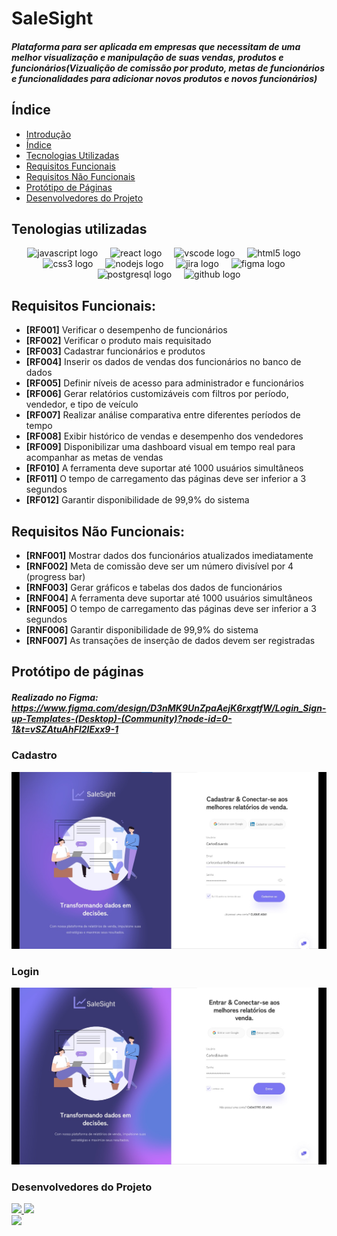 # SaleSight
##### Plataforma para ser aplicada em empresas que necessitam de uma melhor visualização e manipulação de suas vendas, produtos e funcionários(Vizualição de comissão por produto, metas de funcionários e funcionalidades para adicionar novos produtos e novos funcionários)

## Índice
* [Introdução](#SaleSight)
* [Índice](#Índice)
* [Tecnologias Utilizadas](#tecnologias-utilizadas)
* [Requisitos Funcionais](#requisitos-funcionais)
* [Requisitos Não Funcionais](#requisitos-não-funcionais)
* [Protótipo de Páginas](#protótipo-de-páginas)
* [Desenvolvedores do Projeto](#pessoas-desenvolvedoras-do-projeto)

## Tenologias utilizadas
<div align="center">
  <img src="https://cdn.jsdelivr.net/gh/devicons/devicon/icons/javascript/javascript-original.svg" height="40" alt="javascript logo"  />
  <img width="12" />
  <img src="https://cdn.jsdelivr.net/gh/devicons/devicon/icons/react/react-original.svg" height="40" alt="react logo"  />
  <img width="12" />
  <img src="https://cdn.jsdelivr.net/gh/devicons/devicon/icons/vscode/vscode-original.svg" height="40" alt="vscode logo"  />
  <img width="12" />
  <img src="https://cdn.jsdelivr.net/gh/devicons/devicon/icons/html5/html5-original.svg" height="40" alt="html5 logo"  />
  <img width="12" />
  <img src="https://cdn.jsdelivr.net/gh/devicons/devicon/icons/css3/css3-original.svg" height="40" alt="css3 logo"  />
  <img width="12" />
  <img src="https://cdn.jsdelivr.net/gh/devicons/devicon/icons/nodejs/nodejs-original.svg" height="40" alt="nodejs logo"  />
  <img width="12" />
  <img src="https://cdn.jsdelivr.net/gh/devicons/devicon/icons/jira/jira-original.svg" height="40" alt="jira logo"  />
  <img width="12" />
  <img src="https://cdn.jsdelivr.net/gh/devicons/devicon/icons/figma/figma-original.svg" height="40" alt="figma logo"  />
  <img width="12" />
  <img src="https://cdn.jsdelivr.net/gh/devicons/devicon/icons/postgresql/postgresql-original.svg" height="40" alt="postgresql logo"  />
  <img width="12" />
  <img src="https://cdn.jsdelivr.net/gh/devicons/devicon/icons/github/github-original.svg" height="40" alt="github logo"  />
</div>


## Requisitos Funcionais:

  <ul>
    <li><strong>[RF001]</strong> Verificar o desempenho de funcionários</li>
    <li><strong>[RF002]</strong> Verificar o produto mais requisitado</li>
    <li><strong>[RF003]</strong> Cadastrar funcionários e produtos</li>
    <li><strong>[RF004]</strong> Inserir os dados de vendas dos funcionários no banco de dados</li>
    <li><strong>[RF005]</strong> Definir níveis de acesso para administrador e funcionários</li>
    <li><strong>[RF006]</strong> Gerar relatórios customizáveis com filtros por período, vendedor, e tipo de veículo</li>
    <li><strong>[RF007]</strong> Realizar análise comparativa entre diferentes períodos de tempo</li>
    <li><strong>[RF008]</strong> Exibir histórico de vendas e desempenho dos vendedores</li>
    <li><strong>[RF009]</strong> Disponibilizar uma dashboard visual em tempo real para acompanhar as metas de vendas</li>
    <li><strong>[RF010]</strong> A ferramenta deve suportar até 1000 usuários simultâneos</li>
    <li><strong>[RF011]</strong> O tempo de carregamento das páginas deve ser inferior a 3 segundos</li>
    <li><strong>[RF012]</strong> Garantir disponibilidade de 99,9% do sistema</li>
  </ul>
  
## Requisitos Não Funcionais:

<ul>
    <li><strong>[RNF001]</strong> Mostrar dados dos funcionários atualizados imediatamente</li>
    <li><strong>[RNF002]</strong> Meta de comissão deve ser um número divisível por 4 (progress bar)</li>
    <li><strong>[RNF003]</strong> Gerar gráficos e tabelas dos dados de funcionários</li>
    <li><strong>[RNF004]</strong> A ferramenta deve suportar até 1000 usuários simultâneos</li>
    <li><strong>[RNF005]</strong> O tempo de carregamento das páginas deve ser inferior a 3 segundos</li>
    <li><strong>[RNF006]</strong> Garantir disponibilidade de 99,9% do sistema</li>
    <li><strong>[RNF007]</strong> As transações de inserção de dados devem ser registradas</li>
</ul>

## Protótipo de páginas

##### Realizado no Figma: https://www.figma.com/design/D3nMK9UnZpaAejK6rxgtfW/Login_Sign-up-Templates-(Desktop)-(Community)?node-id=0-1&t=vSZAtuAhFl2IExx9-1
  
### Cadastro

<img src="imagens/Cadastrar.jpg" alt="imagemCadastrar" style="width:700px">

### Login
<img src="imagens/Entrar.jpg" alt="imagementrar" style="width:700px">
  
### Desenvolvedores do Projeto

<a href="https://github.com/arthurvp1" target="_blank" >     <img  width=115 src="https://avatars.githubusercontent.com/u/162986888?s=400&u=e822d060bce33f697aa40efb2bf9a606088cafcf&v=4"></img>        </a>
<a href="https://github.com/](https://github.com/LuizFli" target="_blank">     <img  width=115 src="https://avatars.githubusercontent.com/u/165953439?v=4"></img>        </a>   
<a href="https://github.com/JoabeSCosta" target="_blank">                                <img  width=115 src="https://avatars.githubusercontent.com/u/166057870?v=4"></img>        </a>

